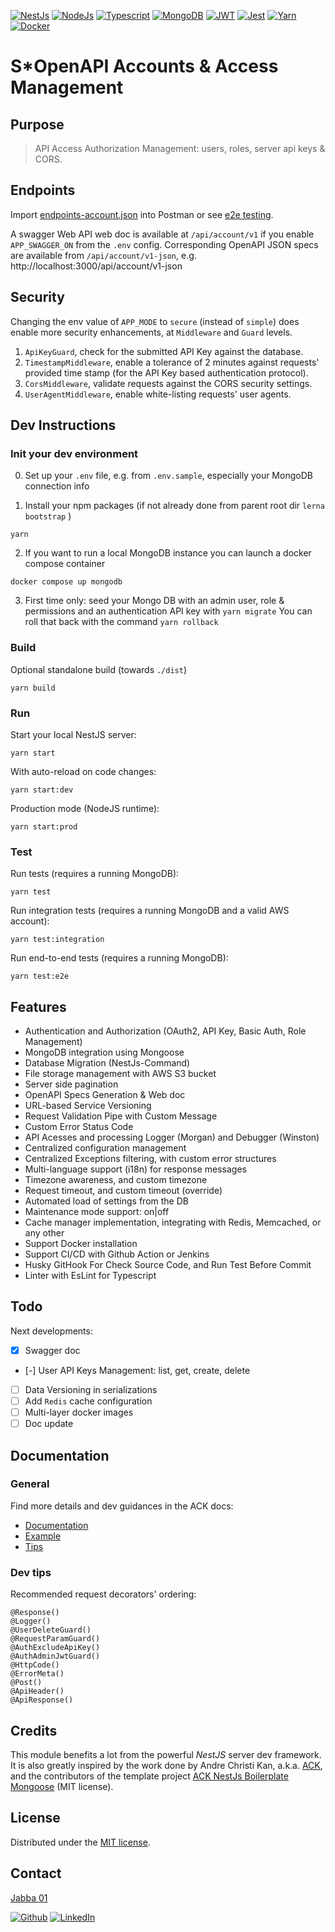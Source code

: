 [![NestJs][nestjs-shield]][ref-nestjs]
[![NodeJs][nodejs-shield]][ref-nodejs]
[![Typescript][typescript-shield]][ref-typescript]
[![MongoDB][mongodb-shield]][ref-mongodb]
[![JWT][jwt-shield]][ref-jwt]
[![Jest][jest-shield]][ref-jest]
[![Yarn][yarn-shield]][ref-yarn]
[![Docker][docker-shield]][ref-docker]

# S*OpenAPI Accounts &amp; Access Management

## Purpose

> API Access Authorization Management: users, roles, server api keys &amp; CORS.

## Endpoints

Import [endpoints-account.json][sopenapi-endpoint] into Postman or see [e2e testing][sopenapi-e2e].

A swagger Web API web doc is available at ``/api/account/v1`` if you enable ``APP_SWAGGER_ON`` from the `.env` config. Corresponding OpenAPI JSON specs are available from ``/api/account/v1-json``, e.g. http://localhost:3000/api/account/v1-json

## Security

Changing the env value of `APP_MODE` to `secure` (instead of `simple`) does enable more security enhancements, at `Middleware` and `Guard` levels.

1. `ApiKeyGuard`, check for the submitted API Key against the database.
2. `TimestampMiddleware`, enable a tolerance of 2 minutes against requests' provided time stamp (for the API Key based authentication protocol).
3. `CorsMiddleware`, validate requests against the CORS security settings.
4. `UserAgentMiddleware`, enable white-listing requests' user agents.

## Dev Instructions

### Init your dev environment

0. Set up your ``.env`` file, e.g. from ``.env.sample``, especially your MongoDB connection info
   
1. Install your npm packages (if not already done from parent root dir ``lerna bootstrap`` )
```
yarn
```

2. If you want to run a local MongoDB instance you can launch a docker compose container
```
docker compose up mongodb 
```

3. First time only: seed your Mongo DB with an admin user, role & permissions and an authentication API key with ``yarn migrate``
You can roll that back with the command ``yarn rollback``

### Build

Optional standalone build (towards ``./dist``)
```
yarn build
```

### Run

Start your local NestJS server:
```
yarn start
```

With auto-reload on code changes:
```
yarn start:dev
```

Production mode (NodeJS runtime):
```
yarn start:prod
```

### Test

Run tests (requires a running MongoDB):
```
yarn test
```

Run integration tests (requires a running MongoDB and a valid AWS account):
```
yarn test:integration
```

Run end-to-end tests (requires a running MongoDB):
```
yarn test:e2e
```

## Features

- Authentication and Authorization (OAuth2, API Key, Basic Auth, Role Management)
- MongoDB integration using Mongoose
- Database Migration (NestJs-Command)
- File storage management with AWS S3 bucket
- Server side pagination
- OpenAPI Specs Generation & Web doc
- URL-based Service Versioning
- Request Validation Pipe with Custom Message
- Custom Error Status Code
- API Acesses and processing Logger (Morgan) and Debugger (Winston)
- Centralized configuration management
- Centralized Exceptions filtering, with custom error structures
- Multi-language support (i18n) for response messages
- Timezone awareness, and custom timezone
- Request timeout, and custom timeout (override)
- Automated load of settings from the DB
- Maintenance mode support: on|off
- Cache manager implementation, integrating with Redis, Memcached, or any other
- Support Docker installation
- Support CI/CD with Github Action or Jenkins
- Husky GitHook For Check Source Code, and Run Test Before Commit
- Linter with EsLint for Typescript

## Todo

Next developments:
- [X] Swagger doc
- [-] User API Keys Management: list, get, create, delete
- [ ] Data Versioning in serializations
- [ ] Add `Redis` cache configuration
- [ ] Multi-layer docker images
- [ ] Doc update

## Documentation

### General

Find more details and dev guidances in the ACK docs:

- [Documentation][ack-nestjs-mongoose-boilerplate-docs]
- [Example][ack-nestjs-mongoose-boilerplate-docs-example]
- [Tips][ack-nestjs-mongoose-boilerplate-docs-tips]

### Dev tips
Recommended request decorators' ordering:
```
@Response()
@Logger()
@UserDeleteGuard()
@RequestParamGuard()
@AuthExcludeApiKey()
@AuthAdminJwtGuard()
@HttpCode()
@ErrorMeta()
@Post()
@ApiHeader()
@ApiResponse()
```

## Credits

This module benefits a lot from the powerful *NestJS* server dev framework. It is also greatly inspired by the work done by Andre Christi Kan, a.k.a. [ACK](https://github.com/andrechristikan), and the contributors of the template project [ACK NestJs Boilerplate Mongoose](https://github.com/andrechristikan/ack-nestjs-boilerplate-mongoose) (MIT license).

## License

Distributed under the [MIT license][license].


## Contact

[Jabba 01][author-email]

[![Github][github-shield]][author-github]
[![LinkedIn][linkedin-shield]][author-linkedin]

<!-- BADGE LINKS -->
[sopenapi-contributors-shield]: https://img.shields.io/github/contributors/ja88a/openapi-nestjs-auth-mongo?style=for-the-badge
[sopenapi-forks-shield]: https://img.shields.io/github/forks/ja88a/openapi-nestjs-auth-mongo?style=for-the-badge
[sopenapi-stars-shield]: https://img.shields.io/github/stars/ja88a/openapi-nestjs-auth-mongo?style=for-the-badge
[sopenapi-issues-shield]: https://img.shields.io/github/issues/ja88a/openapi-nestjs-auth-mongo?style=for-the-badge
[sopenapi-license-shield]: https://img.shields.io/github/license/ja88a/openapi-nestjs-auth-mongo?style=for-the-badge

[nestjs-shield]: https://img.shields.io/badge/nestjs-%23E0234E.svg?style=for-the-badge&logo=nestjs&logoColor=white
[nodejs-shield]: https://img.shields.io/badge/Node.js-339933?style=for-the-badge&logo=nodedotjs&logoColor=white
[typescript-shield]: https://img.shields.io/badge/TypeScript-007ACC?style=for-the-badge&logo=typescript&logoColor=white
[mongodb-shield]: https://img.shields.io/badge/MongoDB-white?style=for-the-badge&logo=mongodb&logoColor=4EA94B
[jwt-shield]: https://img.shields.io/badge/JWT-000000?style=for-the-badge&logo=JSON%20web%20tokens&logoColor=white
[jest-shield]: https://img.shields.io/badge/-jest-%23C21325?style=for-the-badge&logo=jest&logoColor=white
[yarn-shield]: https://img.shields.io/badge/yarn-%232C8EBB.svg?style=for-the-badge&logo=yarn&logoColor=white
[docker-shield]: https://img.shields.io/badge/docker-%230db7ed.svg?style=for-the-badge&logo=docker&logoColor=white

[github-shield]: https://img.shields.io/badge/GitHub-100000?style=for-the-badge&logo=github&logoColor=white
[linkedin-shield]: https://img.shields.io/badge/LinkedIn-0077B5?style=for-the-badge&logo=linkedin&logoColor=white

<!-- CONTACTS -->
[author-linkedin]: https://linkedin.com/in/srenault
[author-email]: mailto:r0g3r@tuta.io
[author-github]: https://github.com/ja88a

<!-- Repo LINKS -->
[sopenapi-e2e]: /e2e
[sopenapi-endpoint]: /endpoints/endpoints-account.json

<!-- License -->
[license]: LICENSE.md
[endpoints]: endpoints.json

<!-- Documentations -->
[ack-nestjs-mongoose-boilerplate-docs]: https://andrechristikan.github.io/ack-nestjs-boilerplate-docs/
[ack-nestjs-mongoose-boilerplate-docs-features]: https://andrechristikan.github.io/ack-nestjs-boilerplate-docs/#/features/readme
[ack-nestjs-mongoose-boilerplate-docs-example]: https://andrechristikan.github.io/ack-nestjs-boilerplate-docs/#/example
[ack-nestjs-mongoose-boilerplate-docs-tips]: https://andrechristikan.github.io/ack-nestjs-boilerplate-docs/#/tips/readme
[ack-nestjs-mongoose-boilerplate-docs-env]: https://andrechristikan.github.io/ack-nestjs-boilerplate-docs/#/features/readme

<!-- References -->
[ref-nestjs]: http://nestjs.com
[ref-mongoose]: https://mongoosejs.com/
[ref-mongodb]: https://docs.mongodb.com/
[ref-nodejs-best-practice]: https://github.com/goldbergyoni/nodebestpractices
[ref-nodejs]: https://nodejs.org/
[ref-typescript]: https://www.typescriptlang.org/
[ref-jwt]: https://jwt.io
[ref-jest]: https://jestjs.io/docs/getting-started
[ref-docker]: https://docs.docker.com
[ref-yarn]: https://yarnpkg.com
[ref-postman-import-export]: https://learning.postman.com/docs/getting-started/importing-and-exporting-data/
